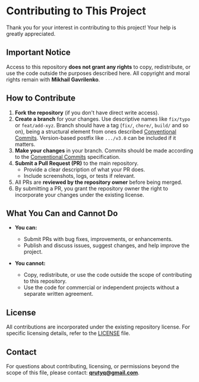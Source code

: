 # Contributing to This Project

Thank you for your interest in contributing to this project! Your help is greatly appreciated.

## Important Notice

Access to this repository **does not grant any rights** to copy, redistribute, or use the code outside the purposes described here. All copyright and moral rights remain with **Mikhail Gavrilenko**.

## How to Contribute

1. **Fork the repository** (if you don't have direct write access).  
2. **Create a branch** for your changes. Use descriptive names like `fix/typo` or `feat/add-xyz`. Branch should have a tag (`fix/`, `chore/`, `build/` and so on), being a structural element from ones described [Conventional Commits](https://www.conventionalcommits.org/en/v1.0.0/). Version-based postfix like `.../v3.0` can be included if it matters. 
3. **Make your changes** in your branch. Commits should be made according to the [Conventional Commits](https://www.conventionalcommits.org/en/v1.0.0/) specification. 
4. **Submit a Pull Request (PR)** to the main repository.  
   - Provide a clear description of what your PR does.  
   - Include screenshots, logs, or tests if relevant.  
5. All PRs are **reviewed by the repository owner** before being merged.  
6. By submitting a PR, you grant the repository owner the right to incorporate your changes under the existing license.

## What You Can and Cannot Do

- **You can:**  
  - Submit PRs with bug fixes, improvements, or enhancements.  
  - Publish and discuss issues, suggest changes, and help improve the project.  

- **You cannot:**  
  - Copy, redistribute, or use the code outside the scope of contributing to this repository.  
  - Use the code for commercial or independent projects without a separate written agreement.

## License

All contributions are incorporated under the existing repository license. For specific licensing details, refer to the [LICENSE](https://github.com/qrutyy/DepNavIOS/blob/main/LICENSE.md) file.

## Contact

For questions about contributing, licensing, or permissions beyond the scope of this file, please contact: **qrutyq@gmail.com**.

